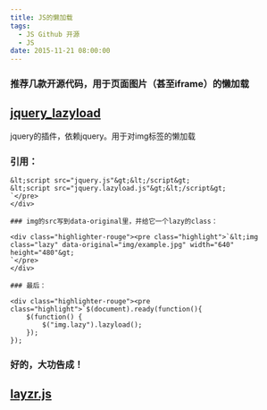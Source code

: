 ```yaml
---
title: JS的懒加载
tags:
  - JS Github 开源
  - JS
date: 2015-11-21 08:00:00
---
```


### 推荐几款开源代码，用于页面图片（甚至iframe）的懒加载

## [**jquery_lazyload**](https://github.com/tuupola/jquery_lazyload)

jquery的插件，依赖jquery。用于对img标签的懒加载

### 引用：

<div class="highlighter-rouge">

    &lt;script src="jquery.js"&gt;&lt;/script&gt;
    &lt;script src="jquery.lazyload.js"&gt;&lt;/script&gt;
    `</pre>
    </div>

    ### img的src写到data-original里，并给它一个lazy的class：

    <div class="highlighter-rouge"><pre class="highlight">`&lt;img class="lazy" data-original="img/example.jpg" width="640" height="480"&gt;
    `</pre>
    </div>

    ### 最后：

    <div class="highlighter-rouge"><pre class="highlight">`$(document).ready(function(){
    	$(function() {
        	$("img.lazy").lazyload();
    	});
    });

</div>

### 好的，大功告成！

## [**layzr.js**](https://github.com/callmecavs/layzr.js)